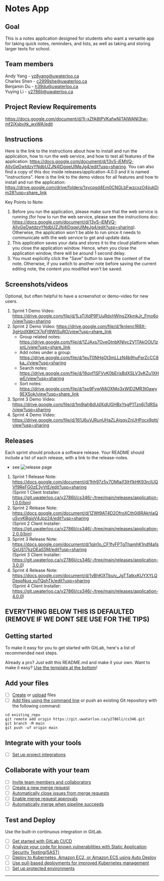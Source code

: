 # Notes App

## Goal
This is a notes application designed for students who want a versatile app for taking quick notes, reminders, and lists, as well as taking and storing larger texts for school.

## Team members
Andy Yang - yz8yang@uwaterloo.ca <br />
Charles Shen - c2999she@uwaterloo.ca <br />
Benjamin Du - h39du@uwaterloo.ca <br />
Yuying Li - y2786li@uwaterloo.ca

## Project Review Requirements
https://docs.google.com/document/d/1t-xZfA8tPVKafwNlTAlWANI3tw-mf2jXsbvjtk_wxWA/edit

## Instructions
Here is the link to the instructions about how to install and run the application, how to run the web service, and how to test all features of the application:
https://docs.google.com/document/d/13vS-iEMVQ-AlIvGeDwtdzvYNdbUZJN4lDgqeUlMeJg4/edit?usp=sharing. You can also find a copy of this doc inside releases/application-4.0.0 and it is named "instructions".
Here is the link to the demo videos for all features and how to install and run the application: https://drive.google.com/drive/folders/1xycpsd4Em0CNGLbFwzcxzO4jjukDim28?usp=share_link

Key Points to Note:
1. Before you run the application, please make sure that the web service is running (for how to run the web service, please see the instructions doc: https://docs.google.com/document/d/13vS-iEMVQ-AlIvGeDwtdzvYNdbUZJN4lDgqeUlMeJg4/edit?usp=sharing). Otherwise, the application won't be able to run since it needs to communicate with the web service to get and update data.
2. This application saves your data and stores it to the cloud platform when you close the application window. Hence, when you close the application window, there will be around 1 second delay. 
3. You must explicitly click the "Save" button to save the content of the note. Otherwise, if you switch to another note before saving the current editing note, the content you modified won't be saved.

## Screenshots/videos
Optional, but often helpful to have a screenshot or demo-video for new users.
1. Sprint 1 Demo Video: https://drive.google.com/file/d/1LsTiXdP9FUuRdxhWlns2XkmkJr_Fmo6o/view?usp=sharing 
2. Sprint 2 Demo Video: https://drive.google.com/file/d/1knlenc1R8X-3gHzdX8KCX7pFt9WtSuRO/view?usp=share_link 
   - Group related notes: https://drive.google.com/file/d/1ZJAxs7OveGtnbKNIvc2V1TAkOOU1zsnL/view?usp=share_link
   - Add notes under a group: https://drive.google.com/file/d/1euT0NHgOt3mLLzN4b9huFprZcCC8ka_j/view?usp=sharing 
   - Search notes: https://drive.google.com/file/d/16qvf1SFVvK0bErisBdXSLV3vKZu1XHwE/view?usp=sharing
   - Sort notes: https://drive.google.com/file/d/1sp9FvwWAOXMq3xWID2MR3t0awy9EXSok/view?usp=share_link
3. Sprint 3 Demo Video: https://drive.google.com/file/d/1m9iah8dUdXidUGHBxYsgP1Tzn6jTdRSs/view?usp=sharing
4. Sprint 4 Demo Video: https://drive.google.com/file/d/161J6uVJRunUHaZLAjgqyZnUHPocx9ptt/view?usp=sharing

## Releases
Each sprint should produce a software release. Your README should include a list of each release, with a link to the release-notes. 
* see ![release page](assets/release-page.png) <br />
1. Sprint 1 Release Note: https://docs.google.com/document/d/1hh97z5v7OMlaif3IH1kHK93rcIUQVf9ReFG0zE3yVtE/edit?usp=sharing <br />
   (Sprint 1 Client Installer: https://git.uwaterloo.ca/y2786li/cs346/-/tree/main/releases/application-1.0.0/bin)
2. Sprint 2 Release Note: https://docs.google.com/document/d/1ZWt9AT4D2OfroXCth0i8RAkhIaQuSvvKBgioV4Jpz24/edit?usp=sharing <br />
   (Sprint 2 Client Installer: https://git.uwaterloo.ca/y2786li/cs346/-/tree/main/releases/application-2.0.0/bin)
3. Sprint 3 Release Note: https://docs.google.com/document/d/1qjn1o_CF1fyFPTgThamhK1ndf4a1sQxUS17kzOEaS5M/edit?usp=sharing <br />
   (Sprint 3 Client Installer: https://git.uwaterloo.ca/y2786li/cs346/-/tree/main/releases/application-3.0.0)
4. Sprint 4 Release Note: https://docs.google.com/document/d/1vBhKlXTbuiv_JgTTatkxKUYXYLQDespNuq_vuTQphTk/edit?usp=sharing <br />
   (Sprint 4 Client Installer: https://git.uwaterloo.ca/y2786li/cs346/-/tree/main/releases/application-4.0.0)


## EVERYTHING BELOW THIS IS DEFAULTED (REMOVE IF WE DONT SEE USE FOR THE TIPS)

## Getting started

To make it easy for you to get started with GitLab, here's a list of recommended next steps.

Already a pro? Just edit this README.md and make it your own. Want to make it easy? [Use the template at the bottom](#editing-this-readme)!

## Add your files

- [ ] [Create](https://docs.gitlab.com/ee/user/project/repository/web_editor.html#create-a-file) or [upload](https://docs.gitlab.com/ee/user/project/repository/web_editor.html#upload-a-file) files
- [ ] [Add files using the command line](https://docs.gitlab.com/ee/gitlab-basics/add-file.html#add-a-file-using-the-command-line) or push an existing Git repository with the following command:

```
cd existing_repo
git remote add origin https://git.uwaterloo.ca/y2786li/cs346.git
git branch -M main
git push -uf origin main
```

## Integrate with your tools

- [ ] [Set up project integrations](https://git.uwaterloo.ca/y2786li/cs346/-/settings/integrations)

## Collaborate with your team

- [ ] [Invite team members and collaborators](https://docs.gitlab.com/ee/user/project/members/)
- [ ] [Create a new merge request](https://docs.gitlab.com/ee/user/project/merge_requests/creating_merge_requests.html)
- [ ] [Automatically close issues from merge requests](https://docs.gitlab.com/ee/user/project/issues/managing_issues.html#closing-issues-automatically)
- [ ] [Enable merge request approvals](https://docs.gitlab.com/ee/user/project/merge_requests/approvals/)
- [ ] [Automatically merge when pipeline succeeds](https://docs.gitlab.com/ee/user/project/merge_requests/merge_when_pipeline_succeeds.html)

## Test and Deploy

Use the built-in continuous integration in GitLab.

- [ ] [Get started with GitLab CI/CD](https://docs.gitlab.com/ee/ci/quick_start/index.html)
- [ ] [Analyze your code for known vulnerabilities with Static Application Security Testing(SAST)](https://docs.gitlab.com/ee/user/application_security/sast/)
- [ ] [Deploy to Kubernetes, Amazon EC2, or Amazon ECS using Auto Deploy](https://docs.gitlab.com/ee/topics/autodevops/requirements.html)
- [ ] [Use pull-based deployments for improved Kubernetes management](https://docs.gitlab.com/ee/user/clusters/agent/)
- [ ] [Set up protected environments](https://docs.gitlab.com/ee/ci/environments/protected_environments.html)

***
